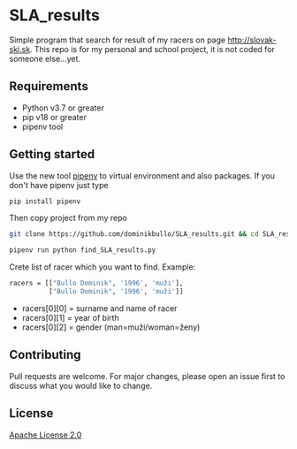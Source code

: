# SLA_results
Simple program that search for result of my racers on page http://slovak-ski.sk.
This repo is for my personal and school project, it is not coded for someone else...yet.

## Requirements
* Python v3.7 or greater
* pip v18 or greater
* pipenv tool
  
## Getting started

Use the new tool [pipenv](https://pipenv.readthedocs.io/en/latest/) to virtual environment and also packages.
If you don't have pipenv just type
```bash
pip install pipenv
 ```
Then copy project from my repo
```bash
git clone https://github.com/dominikbullo/SLA_results.git && cd SLA_results

pipenv run python find_SLA_results.py
```
Crete list of racer which you want to find.
Example:
```bash
racers = [["Bullo Dominik", '1996', 'muži'],
          ["Bullo Dominik", '1996', 'muži']]
```

* racers[0][0] = surname and name of racer
* racers[0][1] = year of birth
* racers[0][2] = gender (man=muži/woman=ženy)



## Contributing
Pull requests are welcome. For major changes, please open an issue first to discuss what you would like to change.

## License
[Apache License 2.0](https://choosealicense.com/licenses/apache-2.0/#)
